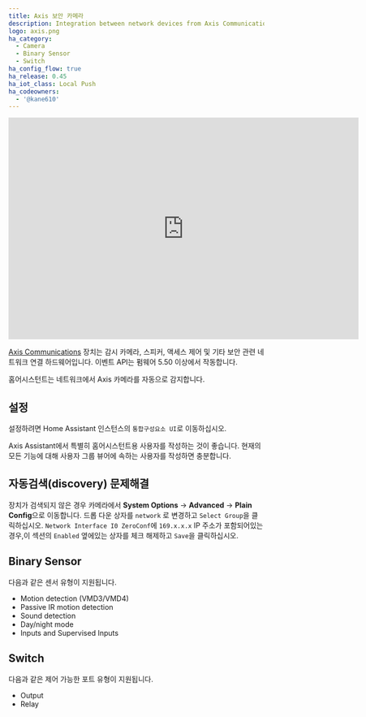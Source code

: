 ```yaml
---
title: Axis 보안 카메라
description: Integration between network devices from Axis Communications with Home Assistant.
logo: axis.png
ha_category:
  - Camera
  - Binary Sensor
  - Switch
ha_config_flow: true
ha_release: 0.45
ha_iot_class: Local Push
ha_codeowners:
  - '@kane610'
---
```


<iframe width="690" height="437" src="https://www.youtube.com/embed/LoiVGkyCkWg" frameborder="0" allow="accelerometer; autoplay; encrypted-media; gyroscope; picture-in-picture" allowfullscreen></iframe>

[Axis Communications](https://www.axis.com/) 장치는 감시 카메라, 스피커, 액세스 제어 및 기타 보안 관련 네트워크 연결 하드웨어입니다. 이벤트 API는 펌웨어 5.50 이상에서 작동합니다.

홈어시스턴트는 네트워크에서 Axis 카메라를 자동으로 감지합니다.

## 설정

설정하려면 Home Assistant 인스턴스의 `통합구성요소 UI`로 이동하십시오.

<div class='note'>
  Axis Assistant에서 특별히 홈어시스턴트용 사용자를 작성하는 것이 좋습니다. 현재의 모든 기능에 대해 사용자 그룹 뷰어에 속하는 사용자를 작성하면 충분합니다.
</div>

## 자동검색(discovery) 문제해결

장치가 검색되지 않은 경우 카메라에서 **System Options** -> **Advanced** -> **Plain Config**으로 이동합니다. 드롭 다운 상자를 `network` 로 변경하고 `Select Group`을 클릭하십시오. `Network Interface I0 ZeroConf`에 `169.x.x.x` IP 주소가 포함되어있는 경우,이 섹션의 `Enabled` 옆에있는 상자를 체크 해제하고 `Save`을 클릭하십시오.

## Binary Sensor

다음과 같은 센서 유형이 지원됩니다.

- Motion detection (VMD3/VMD4)
- Passive IR motion detection
- Sound detection
- Day/night mode
- Inputs and Supervised Inputs

## Switch

다음과 같은 제어 가능한 포트 유형이 지원됩니다.

- Output
- Relay
